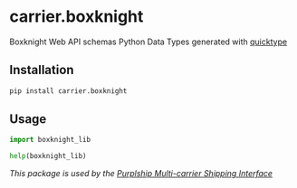 # carrier.boxknight

Boxknight Web API schemas Python Data Types generated with [quicktype](https://github.com/quicktype/quicktype)

## Installation

```bash
pip install carrier.boxknight
```

## Usage

```python
import boxknight_lib

help(boxknight_lib)
```

*This package is used by the [Purplship Multi-carrier Shipping Interface](https://github.com/PurplShip/purplship)*
